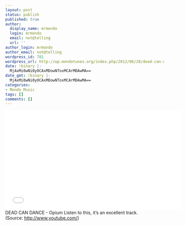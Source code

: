 ```yaml
---
layout: post
status: publish
published: true
author:
  display_name: mrmondo
  login: mrmondo
  email: not@telling
  url: ''
author_login: mrmondo
author_email: not@telling
wordpress_id: 781
wordpress_url: http://wp.mondotunes.org/index.php/2012/06/28/dead-can-dance-opium-listen-to-this-its-an/
date: !binary |-
  MjAxMi0wNi0yOCAxMDowNToxMCArMDAwMA==
date_gmt: !binary |-
  MjAxMi0wNi0yOCAxMDowNToxMCArMDAwMA==
categories:
- Mondo Music
tags: []
comments: []
---
```

<iframe width="560" height="315" src="//www.youtube.com/embed/76H6UjAO4wE" frameborder="0"> </iframe>
DEAD CAN DANCE - Opium
Listen to this, it&#8217;s an excellent track.
<div class="attribution">(<span>Source:</span> <a href="http://www.youtube.com/">http://www.youtube.com/</a>)</div>
